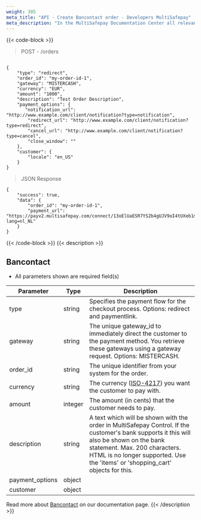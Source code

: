 ```yaml
---
weight: 305
meta_title: "API - Create Bancontact order - Developers MultiSafepay"
meta_description: "In the MultiSafepay Documentation Center all relevant information regarding our Plugins and API. As well as Support pages for Payment Method, Tools and General Questions. You can also find the contact details of our Support Team and Integration Team."
---
```

{{< code-block >}}
> POST - /orders

```shell

{
    "type": "redirect",
    "order_id": "my-order-id-1",
    "gateway": "MISTERCASH",
    "currency": "EUR",
    "amount": "1000",
    "description": "Test Order Description",
    "payment_options": {
       "notification_url": "http://www.example.com/client/notification?type=notification",
        "redirect_url": "http://www.example.com/client/notification?type=redirect",
        "cancel_url": "http://www.example.com/client/notification?type=cancel", 
        "close_window": ""
    },
    "customer": {
        "locale": "en_US"
    }
}
```

> JSON Response

```shell
{
    "success": true,
    "data": {
        "order_id": "my-order-id-1",
        "payment_url": "https://payv2.multisafepay.com/connect/13oElUaESR7YS2b4gUJV9oI4tUXeb1mj1D8/?lang=nl_NL"
    }
}
```
{{< /code-block >}}
{{< description >}}

## Bancontact
* All parameters shown are required field(s)

| Parameter                    | Type     | Description                                                                                |
|------------------------------|----------|--------------------------------------------------------------------------------------------|
| type                         | string   | Specifies the payment flow for the checkout process. Options: redirect and paymentlink.
| gateway                      | string   | The unique gateway_id to immediately direct the customer to the payment method. You retrieve these gateways using a gateway request. Options: MISTERCASH. |
| order_id                     | string   | The unique identifier from your system for the order.                                      |
| currency                     | string   | The currency ([ISO-4217](https://www.iso.org/iso-4217-currency-codes.html))  you want the customer to pay with. |
| amount                       | integer  | The amount (in cents)  that the customer needs to pay.                                     |
| description                  | string   | A text which will be shown with the order in MultiSafepay Control. If the customer's bank supports it this will also be shown on the bank statement. Max. 200 characters. HTML is no longer supported. Use the 'items' or 'shopping_cart' objects for this. |
| payment_options              | object |                            |
| customer                     | object |  |

Read more about [Bancontact](/payment-methods/banks/bancontact/) on our documentation page.
{{< /description >}}
